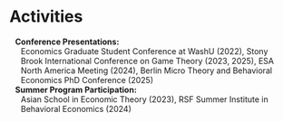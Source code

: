 # Activities
<div>
  <h4 style="margin:0 10px 0;">Conference Presentations: </h4>
  <div class="pub-row" style="position: relative;padding-right: 15px;padding-left: 20px;">
    Economics Graduate Student Conference at WashU (2022), Stony Brook International Conference on Game Theory (2023, 2025), ESA North America Meeting (2024), Berlin Micro Theory and Behavioral Economics PhD Conference (2025)
  </div>
</div>

<div>
  <h4 style="margin:0 10px 0;">Summer Program Participation: </h4>
  <div class="pub-row" style="position: relative;padding-right: 15px;padding-left: 20px;">
    Asian School in Economic Theory (2023), RSF Summer Institute in Behavioral Economics (2024)
  </div>
</div>

<p></p>
